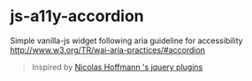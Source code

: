# js-a11y-accordion

Simple vanilla-js widget following aria guideline for accessibility http://www.w3.org/TR/wai-aria-practices/#accordion

> Inspired by [Nicolas Hoffmann 's jquery plugins](http://a11y.nicolas-hoffmann.net)
